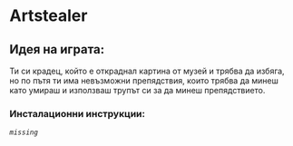 # Artstealer

## Идея на играта:
Ти си крадец, който е откраднал картина от музей и трябва да избяга, но по пътя ти има невъзможни препядствия, които трябва да минеш като умираш и използваш трупът си за да минеш препядствието. 

### Инсталационни инструкции:
_`missing`_

